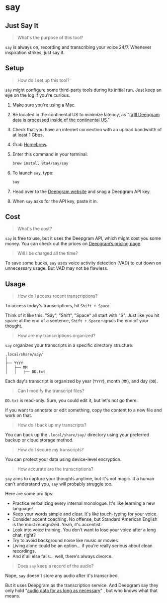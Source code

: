 # say

## Just Say It

> What's the purpose of this tool?

`say` is always on, recording and transcribing your voice 24/7. Whenever inspiration strikes, just say it.

## Setup

> How do I set up this tool?

`say` might configure some third-party tools during its initial run. Just keep an eye on the log if you're curious.

1. Make sure you're using a Mac.

1. Be located in the continental US to minimize latency, as "[[a]ll Deepgram data is processed inside of the continental US](https://help.deepgram.com/hc/en-us/articles/6126293557399-Data-Security-Privacy-FAQ#:~:text=all%20deepgram%20data%20is%20processed%20inside%20of%20the%20continental%20us..)."

1. Check that you have an internet connection with an upload bandwidth of at least 1 Gbps.

1. Grab [Homebrew](https://brew.sh/#install).

1. Enter this command in your terminal:

   ```sh
   brew install 8ta4/say/say
   ```

1. To launch `say`, type:

   ```sh
   say
   ```

1. Head over to the [Deepgram website](https://deepgram.com/) and snag a Deepgram API key.

1. When `say` asks for the API key, paste it in. 

## Cost

> What's the cost?

`say` is free to use, but it uses the Deepgram API, which might cost you some money. You can check out the prices on [Deepgram’s pricing page](https://deepgram.com/pricing).

> Will I be charged all the time?

To save some bucks, `say` uses voice activity detection (VAD) to cut down on unnecessary usage. But VAD may not be flawless.

## Usage

> How do I access recent transcriptions?

To access today's transcriptions, hit `Shift + Space`.

Think of it like this: "Say", "Shift", "Space" all start with "S". Just like you hit space at the end of a sentence, `Shift + Space` signals the end of your thought.

> How are my transcriptions organized?

`say` organizes your transcripts in a specific directory structure:

```
.local/share/say/
│
├── YYYY
│   ├── MM
│   │   ├── DD.txt
```

Each day's transcript is organized by year (`YYYY`), month (`MM`), and day (`DD`).

> Can I modify the transcript files?

`DD.txt` is read-only. Sure, you could edit it, but let's not go there.

If you want to annotate or edit something, copy the content to a new file and work on that.

> How do I back up my transcripts?

You can back up the `.local/share/say/` directory using your preferred backup or cloud storage method.

> How do I secure my transcripts?

You can protect your data using device-level encryption.

> How accurate are the transcriptions?

`say` aims to capture your thoughts anytime, but it's not magic. If a human can't understand you, `say` will probably struggle too.

Here are some pro tips:
- Practice verbalizing every internal monologue. It's like learning a new language!
- Keep your words simple and clear. It's like touch-typing for your voice.
- Consider accent coaching. No offense, but Standard American English is the most recognized. Yeah, it's accentist.
- Look into voice training. You don't want to lose your voice after a long chat, right?
- Try to avoid background noise like music or movies.
- Living alone could be an option... if you're really serious about clean recordings.
- And if all else fails... well, there's always divorce.

> Does `say` keep a record of the audio?

Nope, `say` doesn't store any audio after it's transcribed.

But it uses Deepgram as the transcription service. And Deepgram say they only hold "[audio data for as long as necessary](https://help.deepgram.com/hc/en-us/articles/6126293557399-Data-Security-Privacy-FAQ#:~:text=Deepgram%20holds%20audio%20data%20for%20as%20long%20as%20necessary)" , but who knows what that means.



